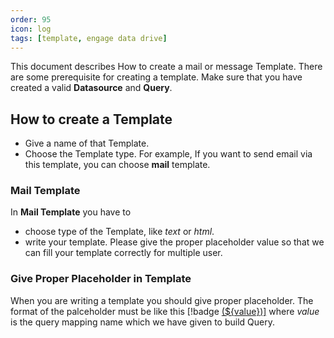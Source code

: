 ```yaml
---
order: 95
icon: log
tags: [template, engage data drive]
---
```


This document describes How to create a mail or message Template. There are some prerequisite for creating a template. Make sure that you have created a valid **Datasource** and **Query**.

## How to create a Template
- Give a name of that Template.
- Choose the Template type. For example, If you want to send email via this template, you can choose **mail** template.

### Mail Template
In **Mail Template** you have to
- choose type of the Template, like *text* or *html*.
- write your template. Please give the proper placeholder value so that we can fill your template correctly for multiple user. 

### Give Proper Placeholder in Template
When you are writing a template you should give proper placeholder. The format of the palceholder must be like this [!badge [($\{value\})\]]() where *value* is the query mapping name which we have given to build Query.